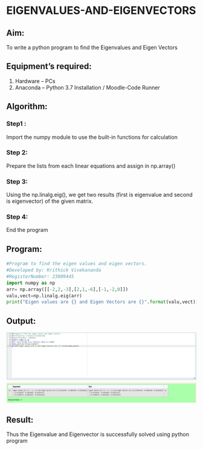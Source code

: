 # EIGENVALUES-AND-EIGENVECTORS
## Aim:
To write a python program to find the Eigenvalues and Eigen Vectors
## Equipment’s required:
1. 	Hardware – PCs
2. 	Anaconda – Python 3.7 Installation / Moodle-Code Runner
## Algorithm:
### Step1 : 
Import the numpy module to use the built-in functions for calculation
### Step 2: 
Prepare the lists from each linear equations and assign in np.array() 
### Step 3: 
Using the np.linalg.eig(),  we get two results (first is eigenvalue and second is eigenvector) of the given matrix.
### Step 4:
End the program 

## Program:
```python
#Program to find the eigen values and eigen vectors.
#Developed by: Krithick Vivekananda
#RegisterNumber: 23009445
import numpy as np 
arr= np.array([[-2,2,-3],[2,1,-6],[-1,-2,0]])
valu,vect=np.linalg.eig(arr)
print("Eigen values are {} and Eigen Vectors are {}".format(valu,vect))

```
## Output:
![Output](eigvalvec.png)

## Result:
Thus the Eigenvalue and Eigenvector is successfully solved using python program
